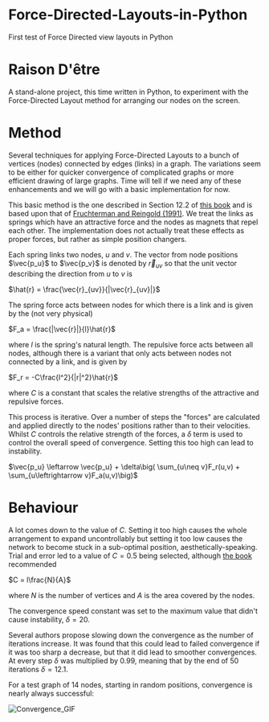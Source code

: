 # Force-Directed-Layouts-in-Python
First test of Force Directed view layouts in Python

# Raison D'être 
A stand-alone project, this time written in Python, to experiment with the Force-Directed Layout method for arranging our nodes on the screen.

# Method
Several techniques for applying Force-Directed Layouts to a bunch of vertices (nodes) connected by edges (links) in a graph.  The variations seem to be either for quicker convergence of complicated graphs or more efficient drawing of large graphs.  Time will tell if we need any of these enhancements and we will go with a basic implementation for now.

This basic method is the one described in Section 12.2 of [this book](http://cs.brown.edu/people/rtamassi/gdhandbook/chapters/force-directed.pdf) and is based upon that of [Fruchterman and Reingold (1991)](http://citeseerx.ist.psu.edu/viewdoc/download?doi=10.1.1.13.8444&rep=rep1&type=pdf).  We treat the links as springs which have an attractive force and the nodes as magnets that repel each other.  The implementation does not actually treat these effects as proper forces, but rather as simple position changers.

Each spring links two nodes, $`u`$ and $`v`$.  The vector from node positions $`\vec{p_u}`$ to $`\vec{p_v}`$ is denoted by $`\vec{r}_{uv}`$ so that the unit vector describing the direction from $`u`$ to $`v`$ is

$`\hat{r} = \frac{\vec{r}_{uv}}{|\vec{r}_{uv}|}`$

The spring force acts between nodes for which there is a link and is given by the (not very physical)

$`F_a = \frac{|\vec{r}|}{l}\hat{r}`$

where $`l`$ is the spring's natural length.  The repulsive force acts between all nodes, although there is a variant that only acts between nodes not connected by a link, and is given by

$`F_r = -C\frac{l^2}{|r|^2}\hat{r}`$

where $`C`$ is a constant that scales the relative strengths of the attractive and repulsive forces.

This process is iterative.  Over a number of steps the "forces" are calculated and applied directly to the nodes' positions rather than to their velocities.  Whilst $`C`$ controls the relative strength of the forces, a $`\delta`$ term is used to control the overall speed of convergence.  Setting this too high can lead to instability.

$`\vec{p_u} \leftarrow \vec{p_u} + \delta\big( \sum_{u\neq v}F_r(u,v) + \sum_{u\leftrightarrow v}F_a(u,v)\big)`$

# Behaviour
A lot comes down to the value of $`C`$.  Setting it too high causes the whole arrangement to expand uncontrollably but setting it too low causes the network to become stuck in a sub-optimal position, aesthetically-speaking.  Trial and error led to a value of $`C=0.5`$ being selected, although [the book](http://cs.brown.edu/people/rtamassi/gdhandbook/chapters/force-directed.pdf) recommended

$`C = l\frac{N}{A}`$

where $`N`$ is the number of vertices and $`A`$ is the area covered by the nodes.

The convergence speed constant was set to the maximum value that didn't cause instability, $`\delta=20`$.

Several authors propose slowing down the convergence as the number of iterations increase.  It was found that this could lead to failed convergence if it was too sharp a decrease, but that it did lead to smoother convergences.  At every step $`\delta`$ was multiplied by 0.99, meaning that by the end of 50 iterations $`\delta = 12.1`$.

For a test graph of 14 nodes, starting in random positions, convergence is nearly always successful:

![Convergence_GIF](uploads/5b4f2cadd80c2aeef699cd4edab421d6/Convergence_GIF.gif)
